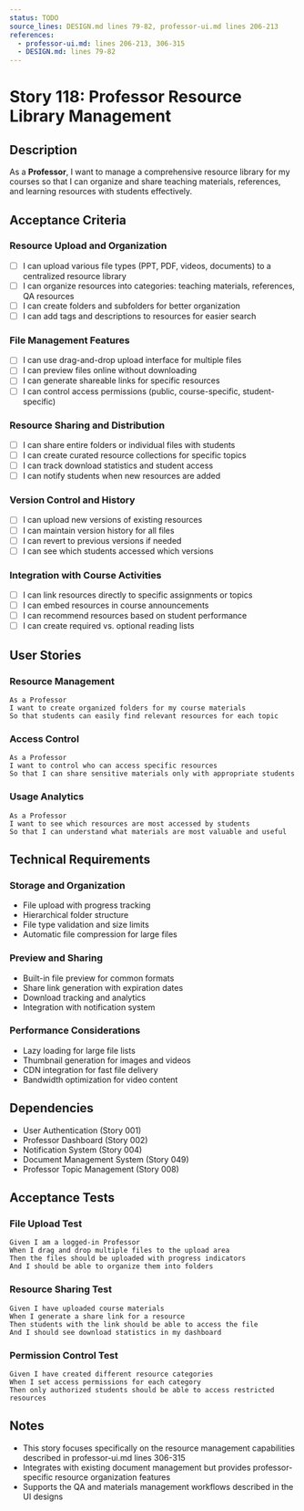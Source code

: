 ```yaml
---
status: TODO
source_lines: DESIGN.md lines 79-82, professor-ui.md lines 206-213
references:
  - professor-ui.md: lines 206-213, 306-315
  - DESIGN.md: lines 79-82
---
```


# Story 118: Professor Resource Library Management

## Description
As a **Professor**, I want to manage a comprehensive resource library for my courses so that I can organize and share teaching materials, references, and learning resources with students effectively.

## Acceptance Criteria

### Resource Upload and Organization
- [ ] I can upload various file types (PPT, PDF, videos, documents) to a centralized resource library
- [ ] I can organize resources into categories: teaching materials, references, QA resources
- [ ] I can create folders and subfolders for better organization
- [ ] I can add tags and descriptions to resources for easier search

### File Management Features
- [ ] I can use drag-and-drop upload interface for multiple files
- [ ] I can preview files online without downloading
- [ ] I can generate shareable links for specific resources
- [ ] I can control access permissions (public, course-specific, student-specific)

### Resource Sharing and Distribution
- [ ] I can share entire folders or individual files with students
- [ ] I can create curated resource collections for specific topics
- [ ] I can track download statistics and student access
- [ ] I can notify students when new resources are added

### Version Control and History
- [ ] I can upload new versions of existing resources
- [ ] I can maintain version history for all files
- [ ] I can revert to previous versions if needed
- [ ] I can see which students accessed which versions

### Integration with Course Activities
- [ ] I can link resources directly to specific assignments or topics
- [ ] I can embed resources in course announcements
- [ ] I can recommend resources based on student performance
- [ ] I can create required vs. optional reading lists

## User Stories

### Resource Management
```
As a Professor
I want to create organized folders for my course materials
So that students can easily find relevant resources for each topic
```

### Access Control
```
As a Professor  
I want to control who can access specific resources
So that I can share sensitive materials only with appropriate students
```

### Usage Analytics
```
As a Professor
I want to see which resources are most accessed by students
So that I can understand what materials are most valuable and useful
```

## Technical Requirements

### Storage and Organization
- File upload with progress tracking
- Hierarchical folder structure
- File type validation and size limits
- Automatic file compression for large files

### Preview and Sharing
- Built-in file preview for common formats
- Share link generation with expiration dates
- Download tracking and analytics
- Integration with notification system

### Performance Considerations
- Lazy loading for large file lists
- Thumbnail generation for images and videos
- CDN integration for fast file delivery
- Bandwidth optimization for video content

## Dependencies
- User Authentication (Story 001)
- Professor Dashboard (Story 002) 
- Notification System (Story 004)
- Document Management System (Story 049)
- Professor Topic Management (Story 008)

## Acceptance Tests

### File Upload Test
```
Given I am a logged-in Professor
When I drag and drop multiple files to the upload area
Then the files should be uploaded with progress indicators
And I should be able to organize them into folders
```

### Resource Sharing Test
```
Given I have uploaded course materials
When I generate a share link for a resource
Then students with the link should be able to access the file
And I should see download statistics in my dashboard
```

### Permission Control Test
```
Given I have created different resource categories
When I set access permissions for each category
Then only authorized students should be able to access restricted resources
```

## Notes
- This story focuses specifically on the resource management capabilities described in professor-ui.md lines 306-315
- Integrates with existing document management but provides professor-specific resource organization features
- Supports the QA and materials management workflows described in the UI designs